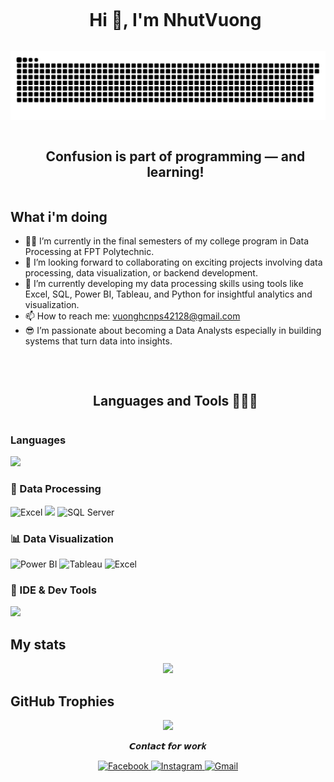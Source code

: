 <div id="user-content-toc">
  <ul align="center">
    <summary><h1 style="display: inline-block">Hi 👋, I'm NhutVuong</h1></summary>
  </ul>
</div>
<!--- snake example -->
<div align="center">
  
  ![snake gif](https://github.com/Lionous/Lionous/blob/output/github-contribution-grid-snake-dark.svg)
  
</div>

<div id="user-content-toc">
  <ul align="center">
    <summary><h2 style="display: inline-block">Confusion is part of programming — and learning!</h2></summary>
  </ul>
</div>

## What i'm doing
<!--Intro start-->
- 👨‍🎓 I’m currently in the final semesters of my college program in Data Processing at FPT Polytechnic.
- 👯 I’m looking forward to collaborating on exciting projects involving data processing, data visualization, or backend development.
- 🌱 I’m currently developing my data processing skills using tools like Excel, SQL, Power BI, Tableau, and Python for insightful analytics and visualization.
- 📫 How to reach me: vuonghcnps42128@gmail.com
- 😎 I’m passionate about becoming a Data Analysts especially in building systems that turn data into insights.
<!--Intro end-->

<br/>
<div id="user-content-toc">
  <ul align="center">
    <summary><h2 style="display: inline-block">Languages and Tools 👨🏻‍💻</h2></summary>
  </ul>
</div>

<h3>Languages</h3>
<p align="left">
  <img src="https://skillicons.dev/icons?i=py,sql&perline=14" />
</p>

<h3>🧠 Data Processing</h3>
<p align="left">
  <img src="https://cdn-icons-png.flaticon.com/512/732/732220.png" alt="Excel" width="40" title="Excel" />
  <img src="https://skillicons.dev/icons?i=py,sql&perline=14" />
  <img src="https://upload.wikimedia.org/wikipedia/commons/8/87/Sql_data_base_with_logo.png" alt="SQL Server" width="40" title="SQL Server" />
</p>


<h3>📊 Data Visualization</h3>
<p align="left">
  <img src="https://upload.wikimedia.org/wikipedia/commons/c/cf/New_Power_BI_Logo.svg" alt="Power BI" width="40" title="Power BI" />
  <img src="https://upload.wikimedia.org/wikipedia/commons/4/4b/Tableau_Logo.png" alt="Tableau" width="40" title="Tableau" />
  <img src="https://cdn-icons-png.flaticon.com/512/732/732220.png" alt="Excel" width="40" title="Excel Charts" />
</p>

<h3>🧰 IDE & Dev Tools</h3>
<p align="left">
  <img src="https://skillicons.dev/icons?i=vscode,github&perline=14" />
</p>


## My stats
<div align="center">
  <a href="https://github.com/NhutVuong"> 
    <img height="200px" src="https://github-readme-stats.vercel.app/api?username=NhutVuong&hide_border=true&show_icons=true&count_private=true&theme=gruvbox&bg_color=151515&border_radius=15">
  </a> 
</div>

 
## GitHub Trophies
<div align="center">
  
![](https://github-profile-trophy.vercel.app/?username=NhutVuong&theme=dark_dimmed&no-frame=true&no-bg=false&margin-w=10)

</div>

<p align="center">
  𝘾𝒐𝙣𝒕𝙖𝒄𝙩 𝙛𝒐𝙧 𝙬𝒐𝙧𝒌
<p align="center">
  <a href="https://www.facebook.com/vuong.hoang.51979" target="_blank">
    <img alt="Facebook" src="https://img.shields.io/badge/Facebook-000?style=for-the-badge&logo=facebook&logoColor=3b5998" />
  </a>
  <a href="https://www.instagram.com/_voung_" target="_blank">
    <img alt="Instagram" src="https://img.shields.io/badge/Instagram-000?style=for-the-badge&logo=instagram&logoColor=E4405F" />
  </a>
  <a href="mailto:vuonghcn@gmail.com" target="_blank">
    <img alt="Gmail" src="https://img.shields.io/badge/Gmail-000?style=for-the-badge&logo=gmail&logoColor=BB001B" />
  </a>
</p>

